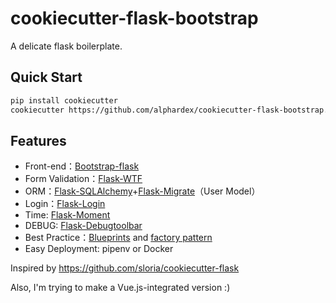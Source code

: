 # cookiecutter-flask-bootstrap

A delicate flask boilerplate.

## Quick Start

``` bash
pip install cookiecutter
cookiecutter https://github.com/alphardex/cookiecutter-flask-bootstrap.git
```

## Features

- Front-end：[Bootstrap-flask](https://bootstrap-flask.readthedocs.io/en/latest/)
- Form Validation：[Flask-WTF](https://flask-wtf.readthedocs.io/)
- ORM：[Flask-SQLAlchemy](http://flask-sqlalchemy.pocoo.org/2.3/)+[Flask-Migrate](https://github.com/miguelgrinberg/Flask-Migrate)（User Model）
- Login：[Flask-Login](https://flask-login.readthedocs.io/)
- Time: [Flask-Moment](https://github.com/miguelgrinberg/Flask-Moment)
- DEBUG: [Flask-Debugtoolbar](https://github.com/mgood/flask-debugtoolbar)
- Best Practice：[Blueprints](http://flask.pocoo.org/docs/1.0/blueprints/) and [factory pattern](http://flask.pocoo.org/docs/1.0/patterns/appfactories)
- Easy Deployment: pipenv or Docker

Inspired by https://github.com/sloria/cookiecutter-flask

Also, I'm trying to make a Vue.js-integrated version :)
